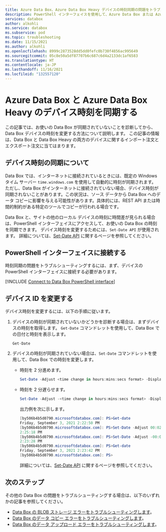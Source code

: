 ```yaml
---
title: Azure Data Box、Azure Data Box Heavy デバイスの時刻同期の問題をトラブルシューティングする
description: PowerShell インターフェイスを使用して、Azure Data Box または Azure Data Box Heavy デバイスの時刻同期の問題をトラブルシューティングする方法について説明します。
services: databox
author: alkohli
ms.service: databox
ms.subservice: pod
ms.topic: troubleshooting
ms.date: 11/15/2021
ms.author: alkohli
ms.openlocfilehash: 8999c2873528dd5dd0fefc0b730f4856ac995649
ms.sourcegitcommit: 05c8e50a5df87707b6c687c6d4a2133dc1af6583
ms.translationtype: HT
ms.contentlocale: ja-JP
ms.lasthandoff: 11/16/2021
ms.locfileid: "132557120"
---
```

# <a name="sync-device-time-for-azure-data-box-and-azure-data-box-heavy"></a>Azure Data Box と Azure Data Box Heavy のデバイス時刻を同期する

この記事では、お使いの Data Box が同期されていないことを診断してから、Data Box デバイスの時刻を変更する方法について説明します。 この記事の情報は、Data Box と Data Box Heavy の両方のデバイスに関するインポート注文とエクスポート注文に当てはまります。


## <a name="about-device-time-sync"></a>デバイス時刻の同期について

Data Box では、インターネットに接続されているときには、既定の Windows タイム サーバー `time.windows.com` を使用して自動的に時刻が同期されます。 ただし、Data Box がインターネットに接続されていない場合、デバイス時刻が同期されないことがあります。この状況は、ソース データから Data Box へのデータ コピーに影響を与える可能性があります。具体的には、REST API または時間的制約がある特定のツールでコピーが行われる場合です。 

Data Box と、サイトの他のローカル デバイスの時刻に時間差が見られる場合は、PowerShell インターフェイスにアクセスして、お使いの Data Box の時刻を同期できます。 デバイス時刻を変更するためには、`Set-Date API` が使用されます。 詳細については、[Set-Date API](/powershell/module/microsoft.powershell.utility/set-date?view=powershell-7.1&preserve-view=true) に関するページを参照してください。


## <a name="connect-to-powershell-interface"></a>PowerShell インターフェイスに接続する

時刻同期の問題をトラブルシューティングするには、まず、デバイスの PowerShell インターフェイスに接続する必要があります。

[!INCLUDE [Connect to Data Box PowerShell interface](../../includes/data-box-connect-powershell-interface.md)]


## <a name="change-device-time"></a>デバイス ID を変更する

デバイス時刻を変更するには、以下の手順に従います。

1. デバイスの時刻が同期されていないかどうかを診断する場合は、まずデバイスの時刻を取得します。 `Get-Date` コマンドレットを使用して、Data Box での日付と時刻を表示します。

    `Get-Date`

1. デバイスの時刻が同期されていない場合は、`Set-Date` コマンドレットを使用して、Data Box での時刻を変更します。

    - 時刻を 2 分進めます。
    
        ```powershell
        Set-Date -Adjust <time change in hours:mins:secs format> -DisplayHint Time
        ```
    - 時刻を 2 分遅らせます。

        ```powershell
        Set-Date -Adjust -<time change in hours:mins:secs format> -DisplayHint Time
        ```    

        出力例を次に示します。
        
        ```powershell
        [by506b4b5d0790.microsoftdatabox.com]: PS>Get-date
        Friday, September 3, 2021 2:22:50 PM
        [by506b4b5d0790.microsoftdatabox.com]: PS>Set-Date -Adjust 00:02:00 -DisplayHint Time
        2:25:18 PM
        [by506b4b5d0790.microsoftdatabox.com]: PS>Set-Date -Adjust -00:02:00 -DisplayHint Time
        2:23:28 PM
        [by506b4b5d0790.microsoftdatabox.com]: PS>Get-date
        Friday, September 3, 2021 2:23:42 PM
        [by506b4b5d0790.microsoftdatabox.com]: PS>
        ```
        詳細については、[Set-Date API](/powershell/module/microsoft.powershell.utility/set-date?view=powershell-7.1&preserve-view=true) に関するページを参照してください。
    
## <a name="next-steps"></a>次のステップ

その他の Data Box の問題をトラブルシューティングする場合は、以下のいずれかの記事を参照してください。

- [Data Box の BLOB ストレージ エラーをトラブルシューティングします](data-box-troubleshoot-rest.md)。
- [Data Box のデータ コピー エラーをトラブルシューティングします](data-box-troubleshoot.md)。
- [Data Box のデータ アップロード エラーをトラブルシューティングします](data-box-troubleshoot-data-upload.md)。
